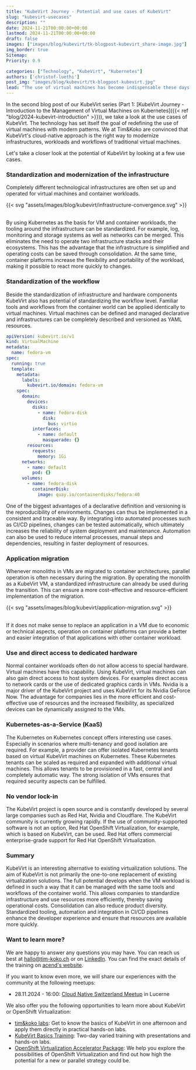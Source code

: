 ```yaml
---
title: "KubeVirt Journey - Potential and use cases of KubeVirt"
slug: "kubevirt-usecases"
description: ""
date: 2024-11-21T00:00:00+00:00
lastmod: 2024-11-21T00:00:00+00:00
draft: false
images: ["images/blog/kubevirt/tk-blogpost-kubevirt_share-image.jpg"]
img_border: true
Sitemap:
Priority: 0.9

categories: ["Technology", "KubeVirt", "Kubernetes"]
authors: ['christof-luethi']
post_img: "images/blog/kubevirt/tk-blogpost-kubevirt.jpg"
lead: "The use of virtual machines has become indispensable these days. In addition to replacing existing virtualization solutions, KubeVirt offers the potential to modernize infrastructures and workflows."
---
```


In the second blog post of our KubeVirt series (Part 1: [KubeVirt Journey - Introduction to the Management of Virtual Machines on Kubernetes]({{< ref "blog/2024-kubevirt-introduction" >}})),
we take a look at the use cases of KubeVirt. The technology has set itself the goal of redefining the use of virtual
machines with modern patterns. We at Tim&Koko are convinced that KubeVirt's cloud-native approach is the right way to
modernize infrastructures, workloads and workflows of traditional virtual machines.

Let's take a closer look at the potential of KubeVirt by looking at a few use cases.

### Standardization and modernization of the infrastructure

Completely different technological infrastructures are often set up and operated for virtual machines and container workloads.

{{< svg "assets/images/blog/kubevirt/infrastructure-convergence.svg" >}}
<br /><br />

By using Kubernetes as the basis for VM and container workloads, the tooling around the infrastructure can be standardized.
For example, log, monitoring and storage systems as well as networks can be merged. This eliminates the need to operate
two infrastructure stacks and their ecosystems. This has the advantage that the infrastructure is simplified and
operating costs can be saved through consolidation. At the same time, container platforms increase the flexibility and
portability of the workload, making it possible to react more quickly to changes.

### Standardization of the workflow

Beside the standardization of infrastructure and hardware components KubeVirt also has potential of standardizing the
workflow level. Familiar tools and workflows from the container world can be applied identically to virtual machines.
Virtual machines can be defined and managed declarative and infrastructures can be completely described and versioned
as YAML resources.

```yaml
apiVersion: kubevirt.io/v1
kind: VirtualMachine
metadata:
  name: fedora-vm
spec:
  running: true
  template:
    metadata:
      labels:
        kubevirt.io/domain: fedora-vm
    spec:
      domain:
        devices:
          disks:
            - name: fedora-disk
              disk:
                bus: virtio
          interfaces:
            - name: default
              masquerade: {}
        resources:
          requests:
            memory: 1Gi
      networks:
        - name: default
          pod: {}
      volumes:
        - name: fedora-disk
          containerDisk:
            image: quay.io/containerdisks/fedora:40
```

One of the biggest advantages of a declarative definition and versioning is the reproducibility of environments. Changes
can thus be implemented in a consistent and traceable way. By integrating into automated processes such as CI/CD pipelines,
changes can be tested automatically, which ultimately increases the reliability of system deployment and maintenance.
Automation can also be used to reduce internal processes, manual steps and dependencies, resulting in faster deployment
of resources.

### Application migration

Whenever monoliths in VMs are migrated to container architectures, parallel operation is often necessary during the
migration. By operating the monolith as a KubeVirt VM, a standardized infrastructure can already be used during the
transition. This can ensure a more cost-effective and resource-efficient implementation of the migration.

{{< svg "assets/images/blog/kubevirt/application-migration.svg" >}}
<br /><br />

If it does not make sense to replace an application in a VM due to economic or technical aspects, operation on container
platforms can provide a better and easier integration of that applications with other container workload.

### Use and direct access to dedicated hardware

Normal container workloads often do not allow access to special hardware. Virtual machines have this capability. Using
KubeVirt, virtual machines can also gain direct access to host system devices. For examples direct access to network cards
or the use of dedicated graphics cards in VMs. Nvidia is a major driver of the KubeVirt project and uses KubeVirt for its Nvidia
GeForce Now. The advantage for companies lies in the more efficient and cost-effective use of resources and the increased
flexibility, as specialized devices can be dynamically assigned to the VMs.

### Kubernetes-as-a-Service (KaaS)

The Kubernetes on Kubernetes concept offers interesting use cases. Especially in scenarios where multi-tenancy and
good isolation are required. For example, a provider can offer isolated Kubernetes tenants based on virtual KubeVirt
machines on Kubernetes. These Kubernetes tenants can be scaled as required and expanded with additional virtual machines.
This allows tenants to be provisioned in a fast, central and completely automatic way. The strong isolation of VMs ensures
that required security aspects can be fulfilled.

### No vendor lock-in

The KubeVirt project is open source and is constantly developed by several large companies such as Red Hat, Nvidia and
Cloudflare. The KubeVirt community is currently growing rapidly. If the use of community-supported software is not an
option, Red Hat OpenShift Virtualization, for example, which is based on KubeVirt, can be used. Red Hat offers commercial
enterprise-grade support for Red Hat OpenShift Virtualization.

### Summary

KubeVirt is an interesting alternative to existing virtualization solutions. The aim of KubeVirt is not primarily the
one-to-one replacement of existing virtualization solutions. The full potential develops when the VM workload is defined
in such a way that it can be managed with the same tools and workflows of the container world. This allows companies to
standardize infrastructure and use resources more efficiently, thereby saving operational costs. Consolidation can also
reduce product diversity. Standardized tooling, automation and integration in CI/CD pipelines enhance the developer
experience and ensure that resources are available more quickly.

### Want to learn more?

We are happy to answer any questions you may have. You can reach us best at [hallo@tim-koko.ch](mailto:hallo@tim-koko.ch)&nbsp;or on [LinkedIn](https://www.linkedin.com/company/tim-koko). You can find the exact details of the training on [acend's website](https://acend.ch/trainings/kubevirt/).

If you want to know even more, we will share our experiences with the community at the following meetups:

* 28.11.2024 - 16:00: [Cloud Native Switzerland Meetup](https://www.meetup.com/cloud-native-computing-switzerland/events/302784454) in Lucerne

We also offer you the following opportunities to learn more about KubeVirt or OpenShift Virtualization:

* [tim&koko labs](https://tim-koko.ch/en/labs/): Get to know the basics of KubeVirt in one afternoon and apply them directly in practical hands-on labs.
* [KubeVirt Basics Training](https://acend.ch/en/trainings/kubevirt/): Two-day varied training with presentations and hands-on labs.
* [OpenShift Virtualization Accelerator Package](https://tim-koko.ch/en/services/openshift-virtualization-accelerator/): We help you explore the possibilities of OpenShift Virtualization and find out how high the potential for a new or parallel strategy could be.
